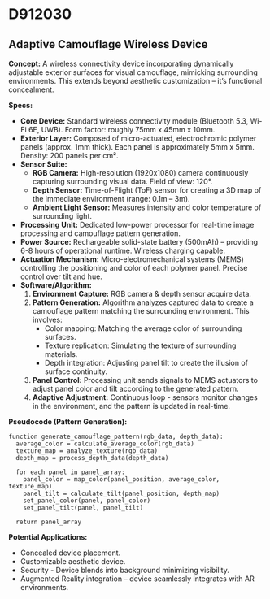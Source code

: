# D912030

## Adaptive Camouflage Wireless Device

**Concept:** A wireless connectivity device incorporating dynamically adjustable exterior surfaces for visual camouflage, mimicking surrounding environments. This extends beyond aesthetic customization – it’s functional concealment.

**Specs:**

*   **Core Device:** Standard wireless connectivity module (Bluetooth 5.3, Wi-Fi 6E, UWB). Form factor: roughly 75mm x 45mm x 10mm.
*   **Exterior Layer:** Composed of micro-actuated, electrochromic polymer panels (approx. 1mm thick).  Each panel is approximately 5mm x 5mm.  Density: 200 panels per cm².
*   **Sensor Suite:**
    *   **RGB Camera:**  High-resolution (1920x1080) camera continuously capturing surrounding visual data. Field of view: 120°.
    *   **Depth Sensor:**  Time-of-Flight (ToF) sensor for creating a 3D map of the immediate environment (range: 0.1m – 3m).
    *   **Ambient Light Sensor:** Measures intensity and color temperature of surrounding light.
*   **Processing Unit:** Dedicated low-power processor for real-time image processing and camouflage pattern generation.
*   **Power Source:** Rechargeable solid-state battery (500mAh) – providing 6-8 hours of operational runtime. Wireless charging capable.
*   **Actuation Mechanism:** Micro-electromechanical systems (MEMS) controlling the positioning and color of each polymer panel.  Precise control over tilt and hue.
*   **Software/Algorithm:**
    1.  **Environment Capture:** RGB camera & depth sensor acquire data.
    2.  **Pattern Generation:** Algorithm analyzes captured data to create a camouflage pattern matching the surrounding environment. This involves:
        *   Color mapping: Matching the average color of surrounding surfaces.
        *   Texture replication: Simulating the texture of surrounding materials.
        *   Depth integration: Adjusting panel tilt to create the illusion of surface continuity.
    3.  **Panel Control:** Processing unit sends signals to MEMS actuators to adjust panel color and tilt according to the generated pattern.
    4.  **Adaptive Adjustment:** Continuous loop - sensors monitor changes in the environment, and the pattern is updated in real-time.

**Pseudocode (Pattern Generation):**

```
function generate_camouflage_pattern(rgb_data, depth_data):
  average_color = calculate_average_color(rgb_data)
  texture_map = analyze_texture(rgb_data)
  depth_map = process_depth_data(depth_data)

  for each panel in panel_array:
    panel_color = map_color(panel_position, average_color, texture_map)
    panel_tilt = calculate_tilt(panel_position, depth_map)
    set_panel_color(panel, panel_color)
    set_panel_tilt(panel, panel_tilt)

  return panel_array
```

**Potential Applications:**

*   Concealed device placement.
*   Customizable aesthetic device.
*   Security - Device blends into background minimizing visibility.
*   Augmented Reality integration – device seamlessly integrates with AR environments.